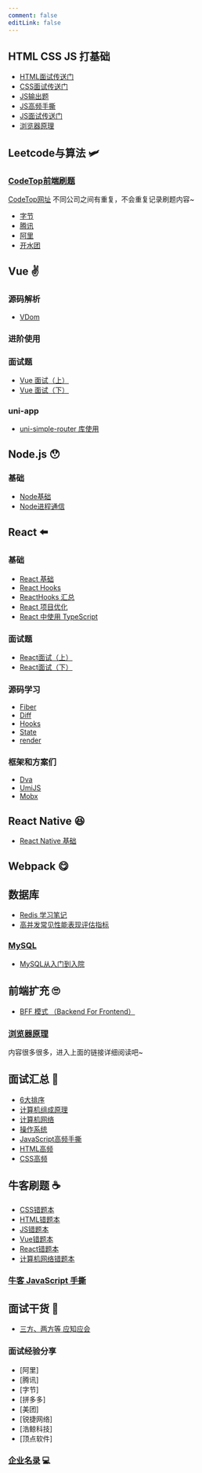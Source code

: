 ```yaml
---
comment: false
editLink: false
---
```


## HTML CSS JS 打基础

- [HTML面试传送门](/HTML/HTML)
- [CSS面试传送门](/CSS/interview/CSS)
- [JS输出题](/JavaScript/interview/output.html)
- [JS高频手撕](/JavaScript/interview/writing.html)
- [JS面试传送门](/JavaScript/interview/)
- [浏览器原理](/browser-working/interview/)

## Leetcode与算法 :small_airplane:

### [CodeTop前端刷题](/codeTop/ks.html)

[CodeTop网址](https://codetop.cc/home) 不同公司之间有重复，不会重复记录刷题内容~

- [字节](/leetcode/codeTop/byteDance.html)
- [腾讯](/leetcode/codeTop/Tencent.html)
- [阿里](/leetcode/codeTop/Tencent.html)
- [开水团](/leetcode/codeTop/meituan.html)

## Vue :v:

### 源码解析

- [VDom]()

### 进阶使用

### 面试题

- [Vue 面试（上）](/Vue/interview/part1)
- [Vue 面试（下）](/Vue/interview/part2)

### uni-app

- [uni-simple-router 库使用](/Vue/uni-app/uni-simple-router)

## Node.js :hushed:

### 基础

- [Node基础](/Node/01.html)
- [Node进程通信](/Node/Node.html)

## React :arrow_left:

### 基础
- [React 基础](/React/basic.html)
- [React Hooks](/React/Hooks/basic.html)
- [ReactHooks 汇总](/React/Hooks)
- [React 项目优化](/React/project)
- [React 中使用 TypeScript](/React/TSuse)

### 面试题
- [React面试（上）](/React/interview/part1.html)
- [React面试（下）](/React/interview/part2.html)

### 源码学习

- [Fiber]()
- [Diff]()
- [Hooks]()
- [State]()
- [render]()


### 框架和方案们

- [Dva](/React/dva)
- [UmiJS](/React/umi)
- [Mobx](/React/Mobx)

## React Native :satisfied:

- [React Native 基础](/React/RN/ReactNative)

## Webpack :yum:



## 数据库

- [Redis 学习笔记](/DB/Redis.html)
- [高并发常见性能表现评估指标](/DB/perform.html)

### [MySQL](/DB/MySQL/index.html)

- [MySQL从入门到入院](/DB/MySQL.html)

## 前端扩充 :roll_eyes:

- [BFF 模式 （Backend For Frontend）](/front-end/BFF.html)

### [浏览器原理](/browser-working/L1.html)
内容很多很多，进入上面的链接详细阅读吧~

## 面试汇总 :baby_bottle:

- [6大排序](/interview/6sort.html)
- [计算机组成原理](/interview/CO.html)
- [计算机网络](/interview/JavaScript.html)
- [操作系统](/interview/OS.html)
- [JavaScript高频手撕](/interview/JavaScript.html)
- [HTML高频](/interview/HTML.html)
- [CSS高频](/interview/CSS.html)

## 牛客刷题 :coffee:
- [CSS错题本](/nowcoder/wrongTopic/CSS)
- [HTML错题本](/nowcoder/wrongTopic/HTML)
- [JS错题本](/nowcoder/wrongTopic/JavaScript)
- [Vue错题本](/nowcoder/wrongTopic/Vue)
- [React错题本](/nowcoder/wrongTopic/React)
- [计算机网络错题本](/nowcoder/wrongTopic/network)

### [牛客 JavaScript 手撕](/nowcoder/10.html)

## 面试干货 :school:
- [三方、两方等 应知应会](/campusRec/need.html)

### 面试经验分享
- [阿里]
- [腾讯]
- [字节]
- [拼多多]
- [美团]
- [锐捷网络]
- [浩鲸科技]
- [顶点软件]

### [企业名录](/campusRec/company.html) :computer:
